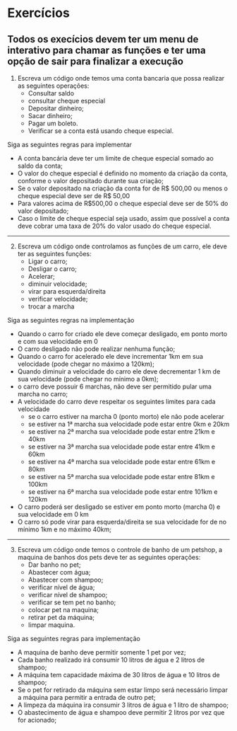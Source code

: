 # Exercícios

## Todos os execícios devem ter um menu de interativo para chamar as funções e ter uma opção de sair para finalizar a execução

1. Escreva um código onde temos uma conta bancaria que possa realizar as seguintes operações:
    - Consultar saldo
    - consultar cheque especial
    - Depositar dinheiro;
    - Sacar dinheiro;
    - Pagar um boleto.
    - Verificar se a conta está usando cheque especial.

Siga as seguintes regras para implementar
- A conta bancária deve ter um limite de cheque especial somado ao saldo da conta;
- O valor do cheque especial é definido no momento da criação da conta, conforme o valor depositado durante sua criação;
- Se o valor depositado na criação da conta for de R\$ 500,00 ou menos o cheque especial deve ser de R$ 50,00
- Para valores acima de R$500,00 o cheque especial deve ser de 50% do valor depositado;
- Caso o limite de cheque especial seja usado, assim que possível a conta deve cobrar uma taxa de 20% do valor usado do cheque especial.

--------

2. Escreva um código onde controlamos as funções de um carro, ele deve ter as seguintes funções:
    - Ligar o carro;
    - Desligar o carro;
    - Acelerar;
    - diminuir velocidade;
    - virar para esquerda/direita
    - verificar velocidade;
    - trocar a marcha

Siga as seguintes regras na implementação
- Quando o carro for criado ele deve começar desligado, em ponto morto e com sua velocidade em 0
- O carro desligado não pode realizar nenhuma função;
- Quando o carro for acelerado ele deve incrementar 1km em sua velocidade (pode chegar no máximo a 120km);
- Quando diminuir a velocidade do carro ele deve decrementar 1 km de sua velocidade (pode chegar no mínimo a 0km);
- o carro deve possuir 6 marchas, não deve ser permitido pular uma marcha no carro;
- A velocidade do carro deve respeitar os seguintes limites para cada velocidade
    - se o carro estiver na marcha 0 (ponto morto) ele não pode acelerar
    - se estiver na 1ª marcha sua velocidade pode estar entre 0km e 20km
    - se estiver na 2ª marcha sua velocidade pode estar entre 21km e 40km
    - se estiver na 3ª marcha sua velocidade pode estar entre 41km e 60km
    - se estiver na 4ª marcha sua velocidade pode estar entre 61km e 80km
    - se estiver na 5ª marcha sua velocidade pode estar entre 81km e 100km
    - se estiver na 6ª marcha sua velocidade pode estar entre 101km e 120km
- O carro poderá ser desligado se estiver em ponto morto (marcha 0) e sua velocidade em 0 km
- O carro só pode virar para esquerda/direita se sua velocidade for de no mínimo 1km e no máximo 40km;

-------------

3. Escreva um código onde temos o controle de banho de um petshop, a maquina de banhos dos pets deve ter as seguintes operações:
    - Dar banho no pet;
    - Abastecer com água;
    - Abastecer com shampoo;
    - verificar nível de água;
    - verificar nível de shampoo;
    - verificar se tem pet no banho;
    - colocar pet na maquina;
    - retirar pet da máquina;
    - limpar maquina.

Siga as seguintes regras para implementação

- A maquina de banho deve permitir somente 1 pet por vez;
- Cada banho realizado irá consumir 10 litros de água e 2 litros de shampoo;
- A máquina tem capacidade máxima de 30 litros de água e 10 litros de shampoo;
- Se o pet for retirado da máquina sem estar limpo será necessário limpar a máquina para permitir a entrada de outro pet;
- A limpeza da máquina ira consumir 3 litros de água e 1 litro de shampoo;
- O abastecimento de água e shampoo deve permitir 2 litros por vez que for acionado;
